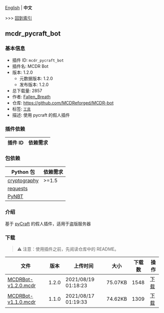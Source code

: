 [English](readme.md) | **中文**

\>\>\> [回到索引](/readme-zh_cn.md)

## mcdr_pycraft_bot

### 基本信息

- 插件 ID: `mcdr_pycraft_bot`
- 插件名: MCDR Bot
- 版本: 1.2.0
  - 元数据版本: 1.2.0
  - 发布版本: 1.2.0
- 总下载量: 2857
- 作者: [Fallen_Breath](https://github.com/Fallen-Breath)
- 仓库: https://github.com/MCDReforged/MCDR-bot
- 标签: [`工具`](/labels/tool/readme-zh_cn.md)
- 描述: 使用 pycraft 的假人插件

### 插件依赖

| 插件 ID | 依赖需求 |
| --- | --- |

### 包依赖

| Python 包 | 依赖需求 |
| --- | --- |
| [cryptography](https://pypi.org/project/cryptography) | \>=1.5 |
| [requests](https://pypi.org/project/requests) |  |
| [PyNBT](https://pypi.org/project/PyNBT) |  |

### 介绍

基于 [pyCraft](https://github.com/ammaraskar/pyCraft) 的假人插件，适用于盗版服务器


### 下载

> :warning: 注意：使用插件之前，先阅读仓库中的 README。

| 文件 | 版本 | 上传时间 | 大小 | 下载数 | 操作 |
| --- | --- | --- | --- | --- | --- |
| [MCDRBot-v1.2.0.mcdr](https://github.com/MCDReforged/MCDR-bot/releases/tag/v1.2.0) | 1.2.0 | 2021/08/19 01:18:23 | 75.07KB | 1548 | [下载](https://github.com/MCDReforged/MCDR-bot/releases/download/v1.2.0/MCDRBot-v1.2.0.mcdr) |
| [MCDRBot-v1.1.0.mcdr](https://github.com/MCDReforged/MCDR-bot/releases/tag/v1.1.0) | 1.1.0 | 2021/08/17 01:19:33 | 74.62KB | 1309 | [下载](https://github.com/MCDReforged/MCDR-bot/releases/download/v1.1.0/MCDRBot-v1.1.0.mcdr) |

